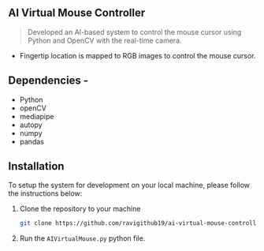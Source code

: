 ## AI Virtual Mouse Controller

> Developed an AI-based system to control the mouse cursor using Python and OpenCV with the real-time camera.
- Fingertip location is mapped to RGB images to control the mouse cursor.

## Dependencies  -
* Python
* openCV
* mediapipe
* autopy
* numpy
* pandas

## Installation

To setup the system for development on your local machine, please follow the instructions below:

1. Clone the repository to your machine

   ```bash
   git clone https://github.com/ravigithub19/ai-virtual-mouse-controller
   ```

2. Run the ```AIVirtualMouse.py``` python file.
   

